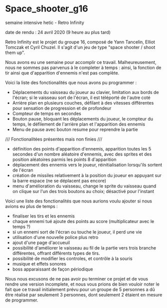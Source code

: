 # Space_shooter_g16
semaine intensive hetic - Retro Infinity

date de rendu : 24 avril 2020 (9 heure au plus tard)

Retro Infinity est le projet du groupe 16, composé de Yann Tancelin, Elliot Tomczak et Cyril Chuzel.
Il s'agit d'un jeu de type "space shooter / shoot them up".

Nous avons eu une semaine pour accomplir ce travail.
Malheureusement, nous ne sommes pas parvenus à le completer à temps :
ainsi, la fonction de tir ainsi que d'apparition d'ennemis n'est pas complète.

Voici la liste des fonctionalités que nous avons pu programmer :
- Déplacements du vaisseau du joueur au clavier, limitation aux bords de l'écran; 
  si le vaisseau sort de l'écran, il est téléporté de l'autre coté
- Arrière plan en plusieurs couches, défilant à des vitesses différentes pour sensation de progression et de profondeur
- Compteur de temps en secondes
- Bouton pause, bloquant les déplacements du joueur, le compteur du temps, le défilement de l'arrière plan et l'apparition des ennemis
- Menu de pause avec bouton resume pour reprendre la partie

/// Fonctionalitées présentes mais non finies ///

- définition des points d'apparition d'ennemis, apparition toutes les 5 secondes d'un nombre aléatoire d'ennemis,
  avec des sprites et des position aléatoires parmis les points 8 d'apparition
- déplacement des ennemis vers le joueur, réinitialisation lorsqu'ils sortent de l'écran
- création de missiles relativement à la position du joueur en appuyant sur la barre espace (ne se déplacent pas encore)
- menu d'amélioration du vaisseau, change le sprite du vaisseau quand on clique sur l'un des trois boutons au choix;
  désactivé pour l'instant

Voici une liste des fonctionalités que nous aurions voulu ajouter si nous avions eu plus de temps :
- finaliser les tirs et les ennemis
- chaque ennemi tué ajoute des points au score (multiplicateur avec le temps ?)
- si un ennemi sort de l'écran ou touche le joueur, il perd une vie
- utilisation d'une nouvelle police plus retro
- ajout d'une page d'accueuil
- possibilité d'améliorer le vaisseau au fil de la partie vers trois branche différentes, offrant différents types de tirs.
- possibilité de modifier les controles, et contrôle à la souris
- musique et effets sonores
- boss apparaissant de façon périodique

Nous nous excusons de ne pas avoir pu terminer ce projet et de vous rendre une version incomplete, 
et nous vous prions de bien vouloir noter le fait que ce travail initialement prévu pour un groupe de 5 personnes
a dû être réalisé par seulement 3 personnes, dont seulement 2 étaient en mesure de programmer.

